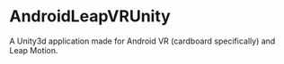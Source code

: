 # AndroidLeapVRUnity
A Unity3d application made for Android VR (cardboard specifically) and Leap Motion.
